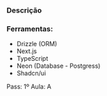 ### Descrição

### Ferramentas:

- Drizzle (ORM)
- Next.js
- TypeScript
- Neon (Database - Postgress)
- Shadcn/ui

Pass:
1º Aula: A
